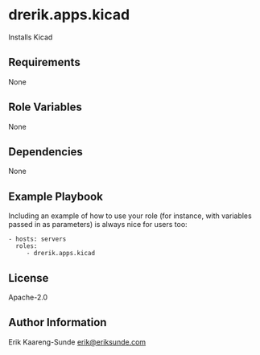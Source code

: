 drerik.apps.kicad
=========

Installs Kicad

Requirements
------------

None

Role Variables
--------------

None

Dependencies
------------

None

Example Playbook
----------------

Including an example of how to use your role (for instance, with variables passed in as parameters) is always nice for users too:

    - hosts: servers
      roles:
         - drerik.apps.kicad

License
-------

Apache-2.0

Author Information
------------------

Erik Kaareng-Sunde <erik@eriksunde.com>
